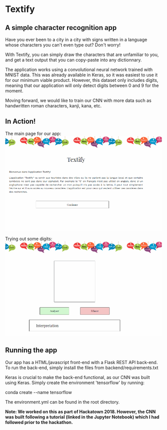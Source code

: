 # Textify

## A simple character recognition app

Have you ever been to a city in a city with signs written in a language whose characters you can't even type out? Don't worry!

With Textify, you can simply draw the characters that are unfamiliar to you, and get a text output that you can copy-paste into any dictionnary.

The application works using a convolutional neural network trained with MNIST data. This was already available in Keras, so it was easiest to use it for our minimum viable product. However, this dataset only includes digits, meaning that our application will only detect digits between 0 and 9 for the moment.

Moving forward, we would like to train our CNN with more data such as handwritten roman characters, kanji, kana, etc.

## In Action!

The main page for our app:
![alt text](ui-demo.gif "Textify UI Demo")

Trying out some digits:
![alt text](ux-demo.gif "Textify UX Demo")


## Running the app

Our app has a HTML/javascript front-end with a Flask REST API back-end. To run the back-end, simply install the files from backend/requirements.txt

Keras is crucial to make the back-end functional, as our CNN was built using Keras. Simply create the environment 'tensorflow' by running:

conda create --name tensorflow

The environment.yml can be found in the root directory.

**Note: We worked on this as part of Hackatown 2018. However, the CNN was built following a tutorial (linked in the Jupyter Notebook) which I had followed prior to the hackathon.**
